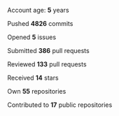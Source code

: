Account age: **5** years

Pushed **4826** commits

Opened **5** issues

Submitted **386** pull requests

Reviewed **133** pull requests

Received **14** stars

Own **55** repositories

Contributed to **17** public repositories

